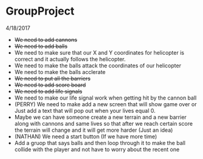# GroupProject

4/18/2017

- ~~We need to add cannons~~
- ~~We need to add balls~~
- We need to make sure that our X and Y coordinates for helicopter is correct and it actually follows the helicopter.
- We need to make the balls attack the coordinates of our helicopter
- We need to make the balls acclerate
- ~~We need to put all the barriers~~
- ~~We need to add score board~~
- ~~We need to add life signals~~
- We need to make our life signal work when getting hit by the cannon ball
- (PERRY) We need to make add a new screen that will show game over or Just add a text that will pop out when your lives equal 0.
- Maybe we can have someone create a new terrain and a new barrier along with cannons and same lives so that after we reach certain score the terrain will change and it will get more harder (Just an idea)
- (NATHAN) We need a start button (If we have more time)
- Add a gruop that says balls and then loop through it to make the ball collide with the player and not have to worry about the recent one
